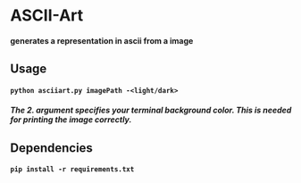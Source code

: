 # ASCII-Art
#### generates a representation in ascii from a image
## Usage
#### `python asciiart.py imagePath -<light/dark>`
##### The 2. argument specifies your terminal background color. This is needed for printing the image correctly.
## Dependencies
####  `pip install -r requirements.txt`